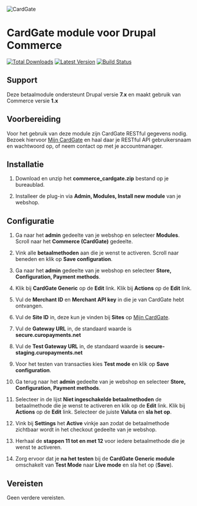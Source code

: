 ![CardGate](https://cdn.curopayments.net/thumb/200/logos/cardgate.png)

# CardGate module voor Drupal Commerce

[![Total Downloads](https://img.shields.io/packagist/dt/cardgate/drupal_commerce.svg)](https://packagist.org/packages/cardgate/drupal_commerce)
[![Latest Version](https://img.shields.io/packagist/v/cardgate/drupal_commerce.svg)](https://github.com/cardgate/drupal_commerce/releases)
[![Build Status](https://travis-ci.org/cardgate/drupal_commerce.svg?branch=master)](https://travis-ci.org/cardgate/drupal_commerce)

## Support

Deze betaalmodule ondersteunt Drupal versie **7.x** en maakt gebruik van Commerce versie **1.x**

## Voorbereiding

Voor het gebruik van deze module zijn CardGate RESTful gegevens nodig.
Bezoek hiervoor [Mijn CardGate](https://my.cardgate.com/) en haal daar je 
RESTful API gebruikersnaam en wachtwoord op, of neem contact op met je accountmanager.

## Installatie

1. Download en unzip het **commerce_cardgate.zip** bestand op je bureaublad.

2. Installeer de plug-in via **Admin, Modules, Install new module** van je webshop.


## Configuratie

1. Ga naar het **admin** gedeelte van je webshop en selecteer **Modules**.
   Scroll naar het **Commerce (CardGate)** gedeelte.

2. Vink alle **betaalmethoden** aan die je wenst te activeren.
   Scroll naar beneden en klik op **Save configuration**.

3. Ga naar het **admin** gedeelte van je webshop en selecteer **Store, Configuration, Payment methods**.

4. Klik bij **CardGate Generic** op de **Edit** link.
   Klik bij **Actions** op de **Edit** link.
   
5. Vul de **Merchant ID** en **Merchant API key** in die je van CardGate hebt ontvangen.

6. Vul de **Site ID** in, deze kun je vinden bij **Sites** op [Mijn CardGate](https://my.cardgate.com/).

7. Vul de **Gateway URL** in, de standaard waarde is **secure.curopayments.net**

8. Vul de **Test Gateway URL** in, de standaard waarde is **secure-staging.curopayments.net**

9. Voor het testen van transacties kies **Test mode** en klik op **Save configuration**.

10. Ga terug naar het **admin** gedeelte van je webshop en selecteer **Store, Configuration, Payment methods**.

11. Selecteer in de lijst **Niet ingeschakelde betaalmethoden** de betaalmethode die je wenst te activeren en klik op de **Edit** link.
    Klik bij **Actions** op de **Edit** link.
    Selecteer de juiste **Valuta** en **sla het op**.
    
12. Vink bij **Settings** het **Active** vinkje aan zodat de betaalmethode zichtbaar wordt in het checkout gedeelte van je webshop.

13. Herhaal de **stappen 11 tot en met 12** voor iedere betaalmethode die je wenst te activeren.

14. Zorg ervoor dat je **na het testen** bij de **CardGate Generic module** omschakelt van **Test Mode** naar **Live mode** en sla het op (**Save**).

## Vereisten

Geen verdere vereisten.
